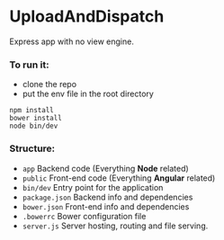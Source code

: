 # UploadAndDispatch

Express app with no view engine.

### To run it:

- clone the repo
- put the env file in the root directory
```
npm install
bower install
node bin/dev
```

### Structure:

- `app` Backend code (Everything **Node** related)
- `public` Front-end code (Everything **Angular** related)
- `bin/dev` Entry point for the application
- `package.json` Backend info and dependencies
- `bower.json` Front-end info and dependencies
- `.bowerrc` Bower configuration file
- `server.js` Server hosting, routing and file serving.
